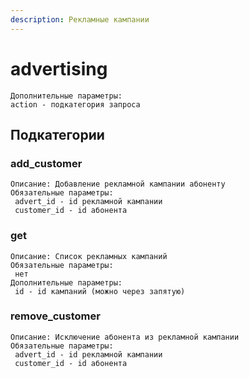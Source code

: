 ```yaml
---
description: Рекламные кампании
---
```


# advertising

```
Дополнительные параметры:
action - подкатегория запроса
```

## Подкатегории

### **add\_customer**

```
Описание: Добавление рекламной кампании абоненту
Обязательные параметры:
 advert_id - id рекламной кампании
 customer_id - id абонента
```

### **get**

```
Описание: Список рекламных кампаний
Обязательные параметры:
 нет
Дополнительные параметры:
 id - id кампаний (можно через запятую)
```

### **remove\_customer**

```
Описание: Исключение абонента из рекламной кампании
Обязательные параметры:
 advert_id - id рекламной кампании
 customer_id - id абонента
```
